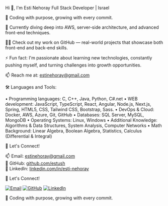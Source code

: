 Hi 👋, I'm Esti Nehoray
Full Stack Developer | Israel

🎯 Coding with purpose, growing with every commit.

🌱 Currently diving deep into AWS, server-side architecture, and advanced front-end techniques.

👨‍💻 Check out my work on GitHub — real-world projects that showcase both front-end and back-end skills.

⚡ Fun fact: I'm passionate about learning new technologies, constantly pushing myself, and turning challenges into growth opportunities.

📫 Reach me at: estinehoray@gmail.com


🛠️ Languages and Tools:

• Programming languages: C, C++, Java, Python, C#.net
• WEB development: JavaScript, TypeScript, React, Angular, Node.js, Next.js, Spring, HTML5, CSS, Tailwind CSS, Bootstrap, Sass.
• DevOps & Cloud: Docker, AWS, Azure, Git, GitHub
• Databases: SQL Server, MySQL, MongoDB
• Operating Systems: Linux, Windows
• Additional  Knowledge: Algorithms & Data Structures, System Analysis, Computer Networks
• Math Background: Linear Algebra, Boolean Algebra, Statistics, Calculus (Differential & Integral)

🤝 Let's Connect!

📫 Email: [estinehoray@gmail.com](mailto:estinehoray@gmail.com)  
🐙 GitHub: [github.com/estush](https://github.com/estush)  
🔗 LinkedIn: [linkedin.com/in/esti-nehoray](https://www.linkedin.com/in/esti-nehoray/)

🤝 Let's Connect!

[![Email](https://img.shields.io/badge/Email-estinehoray@gmail.com-red?style=flat-square&logo=gmail)](mailto:estinehoray@gmail.com)
[![GitHub](https://img.shields.io/badge/GitHub-estush-181717?style=flat-square&logo=github)](https://github.com/estush)
[![LinkedIn](https://img.shields.io/badge/LinkedIn-Esti%20Nehoray-0077B5?style=flat-square&logo=linkedin)](https://www.linkedin.com/in/esti-nehoray/)

🎯 Coding with purpose, growing with every commit.
